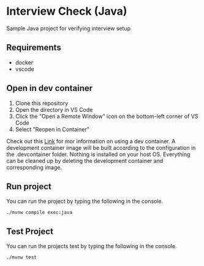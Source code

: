 # Interview Check (Java)
Sample Java project for verifying interview setup

## Requirements
 - docker
 - vscode

## Open in dev container
1. Clone this repository
2. Open the directory in VS Code
3. Click the "Open a Remote Window" icon on the bottom-left corner of VS Code
4. Select "Reopen in Container"

Check out this [Link](https://github.com/sourceallies/interviews/blob/main/docs/interview-environment.md) for mor information on using a dev container. A development container image will be built according to the configuration in the .devcontainer folder. Nothing is installed on your host OS. Everything can be cleaned up by deleting the development container and corresponding image.

## Run project
You can run the project by typing the following in the console.
```
./mvnw compile exec:java
```

## Test Project 
You can run the projects test by typing the following in the console. 

```
./mvnw test
```